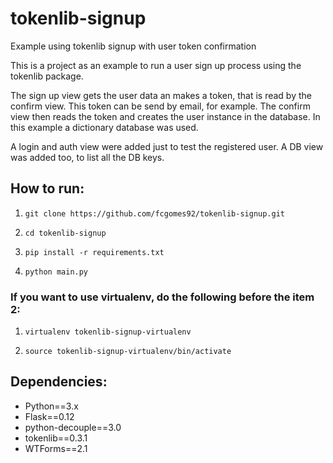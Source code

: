 # tokenlib-signup

Example using tokenlib signup with user token confirmation

This is a project as an example to run a user sign up process using the tokenlib package.

The sign up view gets the user data an makes a token, that is read by the confirm view. This token can be send by email, for example. The confirm view then reads the token and creates the user instance in the database. In this example a dictionary database was used.

A login and auth view were added just to test the registered user. A DB view was added too, to list all the DB keys.

## How to run:

1. `git clone https://github.com/fcgomes92/tokenlib-signup.git`

2. `cd tokenlib-signup`

3. `pip install -r requirements.txt`

4. `python main.py`

### If you want to use virtualenv, do the following before the item 2:

1. `virtualenv tokenlib-signup-virtualenv`

2. `source tokenlib-signup-virtualenv/bin/activate`

## Dependencies:

- Python==3.x
- Flask==0.12
- python-decouple==3.0
- tokenlib==0.3.1
- WTForms==2.1
